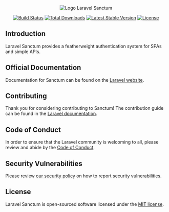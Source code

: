 <p align="center"><img src="/art/logo.svg" alt="Logo Laravel Sanctum"></p>

<p align="center">
<a href="https://github.com/xaamin/lumen-sanctum/actions"><img src="https://github.com/xaamin/lumen-sanctum/workflows/tests/badge.svg" alt="Build Status"></a>
<a href="https://packagist.org/packages/xaamin/lumen-sanctum"><img src="https://img.shields.io/packagist/dt/xaamin/lumen-sanctum" alt="Total Downloads"></a>
<a href="https://packagist.org/packages/xaamin/lumen-sanctum"><img src="https://img.shields.io/packagist/v/xaamin/lumen-sanctum" alt="Latest Stable Version"></a>
<a href="https://packagist.org/packages/xaamin/lumen-sanctum"><img src="https://img.shields.io/packagist/l/xaamin/lumen-sanctum" alt="License"></a>
</p>

## Introduction

Laravel Sanctum provides a featherweight authentication system for SPAs and simple APIs.

## Official Documentation

Documentation for Sanctum can be found on the [Laravel website](https://laravel.com/docs/sanctum).

## Contributing

Thank you for considering contributing to Sanctum! The contribution guide can be found in the [Laravel documentation](https://laravel.com/docs/contributions).

## Code of Conduct

In order to ensure that the Laravel community is welcoming to all, please review and abide by the [Code of Conduct](https://laravel.com/docs/contributions#code-of-conduct).

## Security Vulnerabilities

Please review [our security policy](https://github.com/xaamin/lumen-sanctum/security/policy) on how to report security vulnerabilities.

## License

Laravel Sanctum is open-sourced software licensed under the [MIT license](LICENSE.md).
